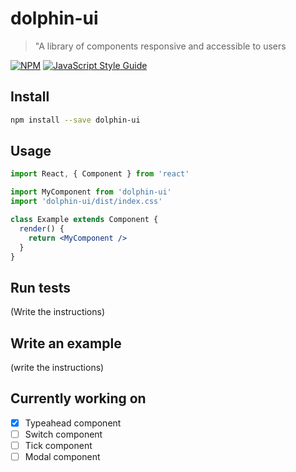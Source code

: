 # dolphin-ui

> &quot;A library of components responsive and accessible to users

[![NPM](https://img.shields.io/npm/v/dolhpin-ui.svg)](https://www.npmjs.com/package/dolphin-ui) [![JavaScript Style Guide](https://img.shields.io/badge/code_style-standard-brightgreen.svg)](https://standardjs.com)

## Install

```bash
npm install --save dolphin-ui
```

## Usage

```jsx
import React, { Component } from 'react'

import MyComponent from 'dolphin-ui'
import 'dolphin-ui/dist/index.css'

class Example extends Component {
  render() {
    return <MyComponent />
  }
}
```

## Run tests

(Write the instructions)

## Write an example

(write the instructions)

## Currently working on

- [x] Typeahead component
- [ ] Switch component
- [ ] Tick component
- [ ] Modal component
